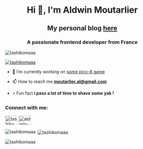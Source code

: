 <h1 align="center">Hi 👋, I'm Aldwin Moutarlier</h1>
<h2 align="center"> My personal blog <a href="https://tashikomaaa.github.io/corvusblog/" target="_blank" >here</a></h2>
<h3 align="center">A passionate frontend developer from France</h3>

<p align="left"> <img src="https://komarev.com/ghpvc/?username=tashikomaaa&label=Profile%20views&color=0e75b6&style=flat" alt="tashikomaaa" /> </p>

<p align="left"> <a href="https://github.com/ryo-ma/github-profile-trophy"><img src="https://github-profile-trophy.vercel.app/?username=tashikomaaa" alt="tashikomaaa" /></a> </p>

- 🔭 I’m currently working on [some pico-8 game](https://www.lexaloffle.com/bbs/widget.php?pid=gurda)

- 📫 How to reach me **moutarlier.al@gmail.com**

- ⚡ Fun fact **i pass a lot of time to shave some yak !**

<h3 align="left">Connect with me:</h3>
<p align="left">
<a href="https://codepen.io/tashikomaaa" target="blank"><img align="center" src="https://raw.githubusercontent.com/rahuldkjain/github-profile-readme-generator/master/src/images/icons/Social/codepen.svg" alt="tashikomaaa" height="30" width="40" /></a>
<a href="https://linkedin.com/in/aldwin-moutarlier-77880113b" target="blank"><img align="center" src="https://raw.githubusercontent.com/rahuldkjain/github-profile-readme-generator/master/src/images/icons/Social/linked-in-alt.svg" alt="aldwin-moutarlier-77880113b" height="30" width="40" /></a>
</p>

<p><img align="left" src="https://github-readme-stats.vercel.app/api/top-langs?username=tashikomaaa&show_icons=true&locale=en&layout=compact" alt="tashikomaaa" /></p>

<p>&nbsp;<img align="center" src="https://github-readme-stats.vercel.app/api?username=tashikomaaa&show_icons=true&locale=en" alt="tashikomaaa" /></p>

<p><img align="center" src="https://github-readme-streak-stats.herokuapp.com/?user=tashikomaaa&" alt="tashikomaaa" /></p>

